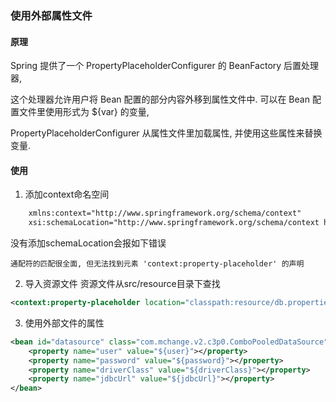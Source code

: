 ### 使用外部属性文件
#### 原理
Spring 提供了一个 PropertyPlaceholderConfigurer 的 BeanFactory 后置处理器,

 这个处理器允许用户将 Bean 配置的部分内容外移到属性文件中. 可以在 Bean 配置文件里使用形式为 ${var} 的变量, 
 
 PropertyPlaceholderConfigurer 从属性文件里加载属性, 并使用这些属性来替换变量.

#### 使用

1. 添加context命名空间
```xml
    xmlns:context="http://www.springframework.org/schema/context"
    xsi:schemaLocation="http://www.springframework.org/schema/context http://www.springframework.org/schema/context/spring-context.xsd">
```
没有添加schemaLocation会报如下错误
```
通配符的匹配很全面, 但无法找到元素 'context:property-placeholder' 的声明
```
2. 导入资源文件
资源文件从src/resource目录下查找
```xml
<context:property-placeholder location="classpath:resource/db.properties"></context:property-placeholder>
```
3. 使用外部文件的属性
```xml
<bean id="datasource" class="com.mchange.v2.c3p0.ComboPooledDataSource">
    <property name="user" value="${user}"></property>
    <property name="password" value="${password}"></property>
    <property name="driverClass" value="${driverClass}"></property>
    <property name="jdbcUrl" value="${jdbcUrl}"></property>
</bean>
```